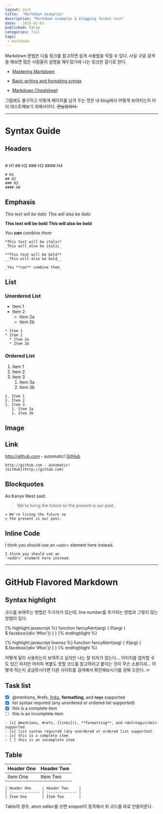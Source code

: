 ```yaml
---
layout: post
title:  "Markdown examples"
description: "Markdown examples & blogging format test"
date:   2018-01-01
published: false
categories: Tool
tags:
 - markdown
---
```


Markdown 문법은 다음 링크를 참고하면 쉽게 사용법을 익힐 수 있다. 사실 구글 검색을 해보면 많은 사람들이 설명을 해두었기에 나는 링크만 걸기로 한다.

* [Mastering Markdown](https://guides.github.com/features/mastering-markdown/)

* [Basic writing and formating syntax](https://help.github.com/articles/basic-writing-and-formatting-syntax/)

* [Markdown Cheatsheet](https://github.com/adam-p/markdown-here/wiki/Markdown-Cheatsheet)

그럼에도 불구하고 이렇게 페이지를 남겨 두는 것은 내 blog에서 어떻게 보여지는지 미리 테스트해보기 위해서이다. ~~컨닝용이다.~~

---

# Syntax Guide
## Headers

<br/>
# H1
## H2
### H3
#### H4

``` plain
# H1
## H2
### H3
#### H4
```

## Emphasis
*This text will be italic*
_This will also be italic_

**This text will be bold**
__This will also be bold__

_You **can** combine them_

``` plain
*This text will be italic*
_This will also be italic_

**This text will be bold**
__This will also be bold__

_You **can** combine them_
```

## List
### Unordered List

* Item 1
* Item 2
  * Item 2a
  * Item 2b

```
* Item 1
* Item 2
  * Item 2a
  * Item 2b
```

### Ordered List
1. Item 1
1. Item 2
1. Item 3
   1. Item 3a
   1. Item 3b

```
1. Item 1
1. Item 2
1. Item 3
   1. Item 3a
   1. Item 3b
```

## Image

<!-- ![GitHub Logo](/images/logo.png) -->
<!-- Format: ![Alt Text](url) -->

## Link

http://github.com - automatic!
[GitHub](http://github.com)

``` plain
http://github.com - automatic!
[GitHub](http://github.com)
```

## Blockquotes

As Kanye West said:

> We're living the future so
> the present is our past.

``` plain
> We're living the future so
> the present is our past.
```

## Inline Code

I think you should use an
`<addr>` element here instead.

``` plain
I think you should use an
`<addr>` element here instead.
```

<hr>

# GitHub Flavored Markdown

## Syntax highlight

코드를 보여주는 방법은 두가지가 있는데, line number를 추가하는 방법과 그렇지 않는 방법이 있다.

{% highlight javascript %}
function fancyAlert(arg) {
  if(arg) {
    $.facebox({div:'#foo'})
  }
}
{% endhighlight %}

<!-- ``` javascript?line_numbers=false -->
{% highlight javascript linenos %}
function fancyAlert(arg) {
  if(arg) {
    $.facebox({div:'#foo'})
  }
}
{% endhighlight %}
<!-- ``` -->

어떻게 달리 사용하는지 보여주고 싶지만 나는 잘 되지가 않는다... 이미지를 캡처할 수도 있긴 하지만 어차피 복붙도 못할 코드를 참고하라고 붙이는 것이 무슨 소용이랴...
어떻게 하는지 궁금하시다면 다른 사이트를 검색해서 확인해보시기를 권해 드린다..ㅠ


## Task list

- [x] @mentions, #refs, [links](), **formatting**, and <del>tags</del> supported
- [x] list syntax required (any unordered or ordered list supported)
- [x] this is a complete item
- [ ] this is an incomplete item

``` plain
- [x] @mentions, #refs, [links](), **formatting**, and <del>tags</del> supported
- [x] list syntax required (any unordered or ordered list supported)
- [x] this is a complete item
- [ ] this is an incomplete item
```

## Table

| Header One     | Header Two     |
| :------------- | :------------- |
| Item One       | Item Two       |

``` plain
| Header One     | Header Two     |
| :------------- | :------------- |
| Item One       | Item Two       |
```
Table의 경우, atom editor를 쓰면 snippet이 동작해서 위 코드를 바로 만들어준다.
